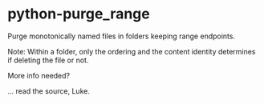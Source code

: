 # python-purge_range
Purge monotonically named files in folders keeping range endpoints.

Note: Within a folder, only the ordering and the content identity determines if deleting the file or not.

More info needed?

... read the source, Luke.
